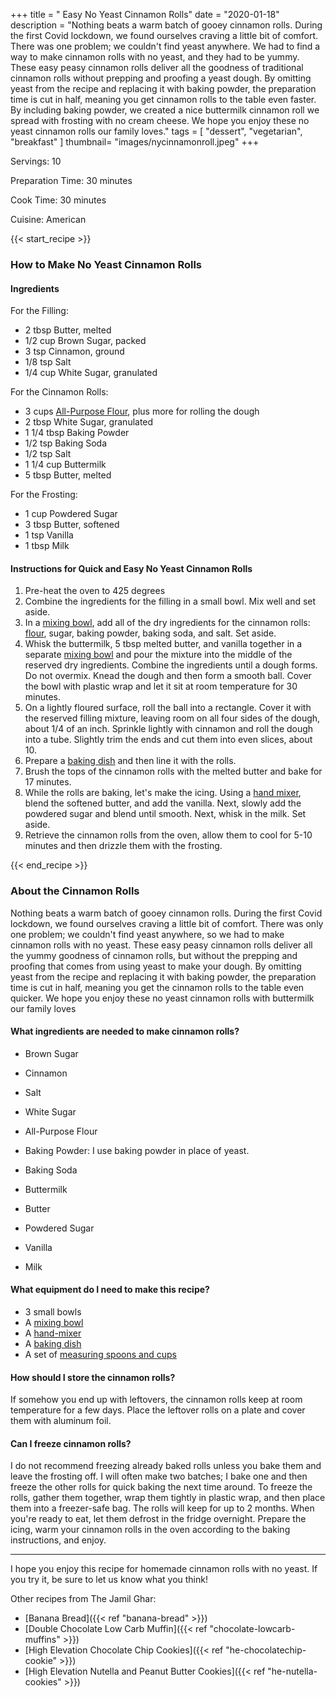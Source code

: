 +++
title = " Easy No Yeast Cinnamon Rolls"
date = "2020-01-18"
description = "Nothing beats a warm batch of gooey cinnamon rolls. During the first Covid lockdown, we found ourselves craving a little bit of comfort. There was one problem; we couldn't find yeast anywhere. We had to find a way to make cinnamon rolls with no yeast, and they had to be yummy. These easy peasy cinnamon rolls deliver all the goodness of traditional cinnamon rolls without prepping and proofing a yeast dough. By omitting yeast from the recipe and replacing it with baking powder, the preparation time is cut in half, meaning you get cinnamon rolls to the table even faster.
By including baking powder, we created a nice buttermilk cinnamon roll we spread with frosting with no cream cheese. We hope you enjoy these no yeast cinnamon rolls our family loves."
tags = [
    "dessert",
    "vegetarian",
    "breakfast"
]
thumbnail= "images/nycinnamonroll.jpeg"
+++

Servings: 10 <!--more-->

Preparation Time: 30 minutes

Cook Time: 30 minutes

Cuisine: American

{{< start_recipe >}}

### How to Make No Yeast Cinnamon Rolls 

#### Ingredients

For the Filling:

* 2 tbsp Butter, melted
* 1/2 cup Brown Sugar, packed
* 3 tsp Cinnamon, ground
* 1/8 tsp Salt
* 1/4 cup White Sugar, granulated 

For the Cinnamon Rolls: 

* 3 cups [All-Purpose Flour](https://amzn.to/3aet0yB), plus more for rolling the dough
* 2 tbsp White Sugar, granulated
* 1 1/4 tbsp Baking Powder 
* 1/2 tsp Baking Soda 
* 1/2 tsp Salt
* 1 1/4 cup Buttermilk 
* 5 tbsp Butter, melted

For the Frosting:

* 1 cup Powdered Sugar 
* 3 tbsp Butter, softened
* 1 tsp Vanilla
* 1 tbsp Milk 

#### Instructions for Quick and Easy No Yeast Cinnamon Rolls 

1. Pre-heat the oven to 425 degrees
2. Combine the ingredients for the filling in a small bowl. Mix well and set aside. 
3. In a [mixing bowl](https://amzn.to/3188xKT), add all of the dry ingredients for the cinnamon rolls: [flour](https://amzn.to/3aet0yB), sugar, baking powder, baking soda, and salt. Set aside. 
4. Whisk the buttermilk, 5 tbsp melted butter, and vanilla together in a separate [mixing bowl](https://amzn.to/3188xKT) and pour the mixture into the middle of the reserved dry ingredients. Combine the ingredients until a dough forms. Do not overmix. Knead the dough and then form a smooth ball. Cover the bowl with plastic wrap and let it sit at room temperature for 30 minutes. 
5. On a lightly floured surface, roll the ball into a rectangle. Cover it with the reserved filling mixture, leaving room on all four sides of the dough, about 1/4 of an inch. Sprinkle lightly with cinnamon and roll the dough into a tube. Slightly trim the ends and cut them into even slices, about 10. 
6. Prepare a [baking dish](https://amzn.to/3r23qTr) and then line it with the rolls. 
7. Brush the tops of the cinnamon rolls with the melted butter and bake for 17 minutes. 
8. While the rolls are baking, let's make the icing. Using a [hand mixer](https://amzn.to/2OXaeEn), blend the softened butter, and add the vanilla. Next, slowly add the powdered sugar and blend until smooth. Next, whisk in the milk. Set aside. 
9.  Retrieve the cinnamon rolls from the oven, allow them to cool for 5-10 minutes and then drizzle them with the frosting.

{{< end_recipe >}}

### About the Cinnamon Rolls 

Nothing beats a warm batch of gooey cinnamon rolls. During the first Covid lockdown, we found ourselves craving a little bit of comfort. There was only one problem; we couldn't find yeast anywhere, so we had to make cinnamon rolls with no yeast. These easy peasy cinnamon rolls deliver all the yummy goodness of cinnamon rolls, but without the prepping and proofing that comes from using yeast to make your dough. By omitting yeast from the recipe and replacing it with baking powder, the preparation time is cut in half, meaning you get the cinnamon rolls to the table even quicker. We hope you enjoy these no yeast cinnamon rolls with buttermilk our family loves

#### What ingredients are needed to make cinnamon rolls?

* Brown Sugar 

* Cinnamon 

* Salt 

* White Sugar 

* All-Purpose Flour

* Baking Powder: I use baking powder in place of yeast. 

* Baking Soda 

* Buttermilk 

* Butter

* Powdered Sugar 

* Vanilla 

* Milk 

#### What equipment do I need to make this recipe?

* 3 small bowls
* A [mixing bowl](https://amzn.to/3188xKT)
* A [hand-mixer](https://amzn.to/2OXaeEn) 
* A [baking dish](https://amzn.to/3r23qTr)
* A set of [measuring spoons and cups](https://amzn.to/2QjG2UR)

#### How should I store the cinnamon rolls? 

If somehow you end up with leftovers, the cinnamon rolls keep at room temperature for a few days. Place the leftover rolls on a plate and cover them with aluminum foil. 

#### Can I freeze cinnamon rolls?

I do not recommend freezing already baked rolls unless you bake them and leave the frosting off. I will often make two batches; I bake one and then freeze the other rolls for quick baking the next time around. To freeze the rolls, gather them together, wrap them tightly in plastic wrap, and then place them into a freezer-safe bag. The rolls will keep for up to 2 months. When you're ready to eat, let them defrost in the fridge overnight. Prepare the icing, warm your cinnamon rolls in the oven according to the baking instructions, and enjoy. 

---- 

I hope you enjoy this recipe for homemade cinnamon rolls with no yeast. If you try it, be sure to let us know what you think!

Other recipes from The Jamil Ghar:

* [Banana Bread]({{< ref "banana-bread" >}})
* [Double Chocolate Low Carb Muffin]({{< ref "chocolate-lowcarb-muffins" >}})
* [High Elevation Chocolate Chip Cookies]({{< ref "he-chocolatechip-cookie" >}})
* [High Elevation Nutella and Peanut Butter Cookies]({{< ref "he-nutella-cookies" >}})

